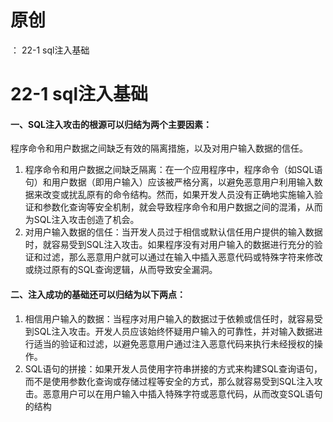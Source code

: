 # 原创
：  22-1 sql注入基础

# 22-1 sql注入基础

#### 一、SQL注入攻击的根源可以归结为两个主要因素：

程序命令和用户数据之间缺乏有效的隔离措施，以及对用户输入数据的信任。

1.  程序命令和用户数据之间缺乏隔离：在一个应用程序中，程序命令（如SQL语句）和用户数据（即用户输入）应该被严格分离，以避免恶意用户利用输入数据来改变或扰乱原有的命令结构。然而，如果开发人员没有正确地实施输入验证和参数化查询等安全机制，就会导致程序命令和用户数据之间的混淆，从而为SQL注入攻击创造了机会。 
1.  对用户输入数据的信任：当开发人员过于相信或默认信任用户提供的输入数据时，就容易受到SQL注入攻击。如果程序没有对用户输入的数据进行充分的验证和过滤，那么恶意用户就可以通过在输入中插入恶意代码或特殊字符来修改或绕过原有的SQL查询逻辑，从而导致安全漏洞。 

#### 二、注入成功的基础还可以归结为以下两点：

1.  相信用户输入的数据：当程序对用户输入的数据过于依赖或信任时，就容易受到SQL注入攻击。开发人员应该始终怀疑用户输入的可靠性，并对输入数据进行适当的验证和过滤，以避免恶意用户通过注入恶意代码来执行未经授权的操作。 
1.  SQL语句的拼接：如果开发人员使用字符串拼接的方式来构建SQL查询语句，而不是使用参数化查询或存储过程等安全的方式，那么就容易受到SQL注入攻击。恶意用户可以在用户输入中插入特殊字符或恶意代码，从而改变SQL语句的结构
